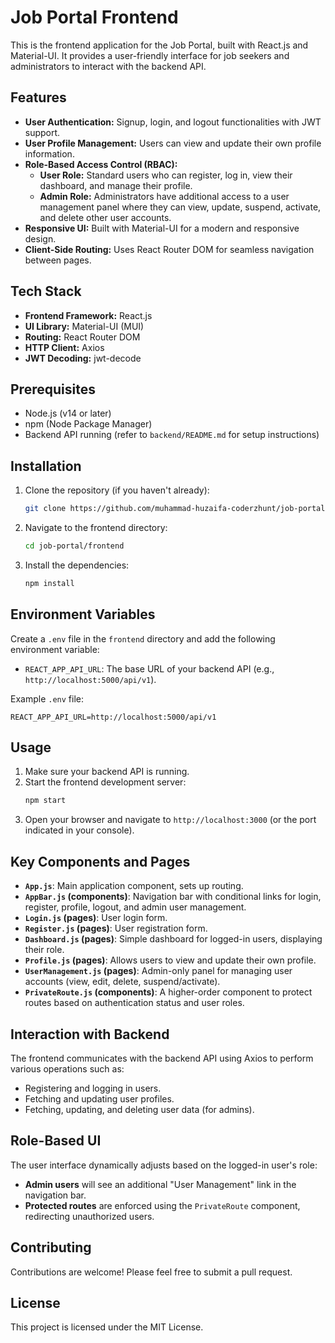 # Job Portal Frontend

This is the frontend application for the Job Portal, built with React.js and Material-UI. It provides a user-friendly interface for job seekers and administrators to interact with the backend API.

## Features

*   **User Authentication:** Signup, login, and logout functionalities with JWT support.
*   **User Profile Management:** Users can view and update their own profile information.
*   **Role-Based Access Control (RBAC):**
    *   **User Role:** Standard users who can register, log in, view their dashboard, and manage their profile.
    *   **Admin Role:** Administrators have additional access to a user management panel where they can view, update, suspend, activate, and delete other user accounts.
*   **Responsive UI:** Built with Material-UI for a modern and responsive design.
*   **Client-Side Routing:** Uses React Router DOM for seamless navigation between pages.

## Tech Stack

*   **Frontend Framework:** React.js
*   **UI Library:** Material-UI (MUI)
*   **Routing:** React Router DOM
*   **HTTP Client:** Axios
*   **JWT Decoding:** jwt-decode

## Prerequisites

*   Node.js (v14 or later)
*   npm (Node Package Manager)
*   Backend API running (refer to `backend/README.md` for setup instructions)

## Installation

1.  Clone the repository (if you haven't already):
    ```bash
    git clone https://github.com/muhammad-huzaifa-coderzhunt/job-portal.git
    ```
2.  Navigate to the frontend directory:
    ```bash
    cd job-portal/frontend
    ```
3.  Install the dependencies:
    ```bash
    npm install
    ```

## Environment Variables

Create a `.env` file in the `frontend` directory and add the following environment variable:

*   `REACT_APP_API_URL`: The base URL of your backend API (e.g., `http://localhost:5000/api/v1`).

Example `.env` file:
```
REACT_APP_API_URL=http://localhost:5000/api/v1
```

## Usage

1.  Make sure your backend API is running.
2.  Start the frontend development server:
    ```bash
    npm start
    ```
3.  Open your browser and navigate to `http://localhost:3000` (or the port indicated in your console).

## Key Components and Pages

*   **`App.js`**: Main application component, sets up routing.
*   **`AppBar.js` (components)**: Navigation bar with conditional links for login, register, profile, logout, and admin user management.
*   **`Login.js` (pages)**: User login form.
*   **`Register.js` (pages)**: User registration form.
*   **`Dashboard.js` (pages)**: Simple dashboard for logged-in users, displaying their role.
*   **`Profile.js` (pages)**: Allows users to view and update their own profile.
*   **`UserManagement.js` (pages)**: Admin-only panel for managing user accounts (view, edit, delete, suspend/activate).
*   **`PrivateRoute.js` (components)**: A higher-order component to protect routes based on authentication status and user roles.

## Interaction with Backend

The frontend communicates with the backend API using Axios to perform various operations such as:
*   Registering and logging in users.
*   Fetching and updating user profiles.
*   Fetching, updating, and deleting user data (for admins).

## Role-Based UI

The user interface dynamically adjusts based on the logged-in user's role:
*   **Admin users** will see an additional "User Management" link in the navigation bar.
*   **Protected routes** are enforced using the `PrivateRoute` component, redirecting unauthorized users.

## Contributing

Contributions are welcome! Please feel free to submit a pull request.

## License

This project is licensed under the MIT License.